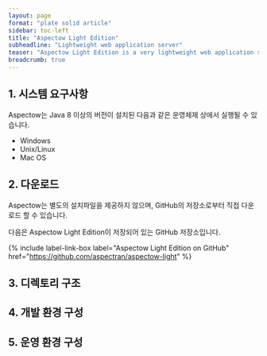 ```yaml
---
layout: page
format: "plate solid article"
sidebar: toc-left
title: "Aspectow Light Edition"
subheadline: "Lightweight web application server"
teaser: "Aspectow Light Edition is a very lightweight web application server that is primarily useful for building REST API servers."
breadcrumb: true
---
```


## 1. 시스템 요구사항

Aspectow는 Java 8 이상의 버전이 설치된 다음과 같은 운영체제 상에서 실행될 수 있습니다.

* Windows
* Unix/Linux
* Mac OS

## 2. 다운로드

Aspectow는 별도의 설치파일을 제공하지 않으며, GitHub의 저장소로부터 직접 다운로드 할 수 있습니다.

다음은 Aspectow Light Edition이 저장되어 있는 GitHub 저장소입니다.

{% include label-link-box label="Aspectow Light Edition on GitHub" href="https://github.com/aspectran/aspectow-light" %}

## 3. 디렉토리 구조

## 4. 개발 환경 구성

## 5. 운영 환경 구성